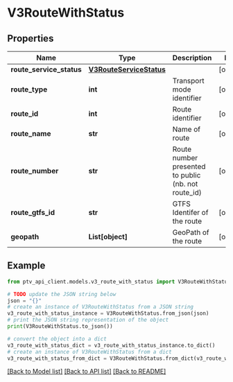 # V3RouteWithStatus


## Properties

Name | Type | Description | Notes
------------ | ------------- | ------------- | -------------
**route_service_status** | [**V3RouteServiceStatus**](V3RouteServiceStatus.md) |  | [optional] 
**route_type** | **int** | Transport mode identifier | [optional] 
**route_id** | **int** | Route identifier | [optional] 
**route_name** | **str** | Name of route | [optional] 
**route_number** | **str** | Route number presented to public (nb. not route_id) | [optional] 
**route_gtfs_id** | **str** | GTFS Identifer of the route | [optional] 
**geopath** | **List[object]** | GeoPath of the route | [optional] 

## Example

```python
from ptv_api_client.models.v3_route_with_status import V3RouteWithStatus

# TODO update the JSON string below
json = "{}"
# create an instance of V3RouteWithStatus from a JSON string
v3_route_with_status_instance = V3RouteWithStatus.from_json(json)
# print the JSON string representation of the object
print(V3RouteWithStatus.to_json())

# convert the object into a dict
v3_route_with_status_dict = v3_route_with_status_instance.to_dict()
# create an instance of V3RouteWithStatus from a dict
v3_route_with_status_from_dict = V3RouteWithStatus.from_dict(v3_route_with_status_dict)
```
[[Back to Model list]](../README.md#documentation-for-models) [[Back to API list]](../README.md#documentation-for-api-endpoints) [[Back to README]](../README.md)


